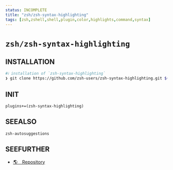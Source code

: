 ```yaml
---
status: INCOMPLETE
title: "zsh/zsh-syntax-highlighting"
tags: [zsh,zshell,shell,plugin,color,highlights,command,syntax]
---
```


# `zsh/zsh-syntax-highlighting`

## INSTALLATION


```bash
#ℹ︎ installation of `zsh-syntax-highlighting`
❯ git clone https://github.com/zsh-users/zsh-syntax-highlighting.git ${ZSH_CUSTOM:-~/.oh-my-zsh/custom}/plugins/zsh-syntax-highlighting
```



## INIT

    plugins+=(zsh-syntax-highlighting)


## SEEALSO

    zsh-autosuggestions

## SEEFURTHER

- [🌎 Repository](https://github.com/zsh-users/zsh-autosuggestions)
